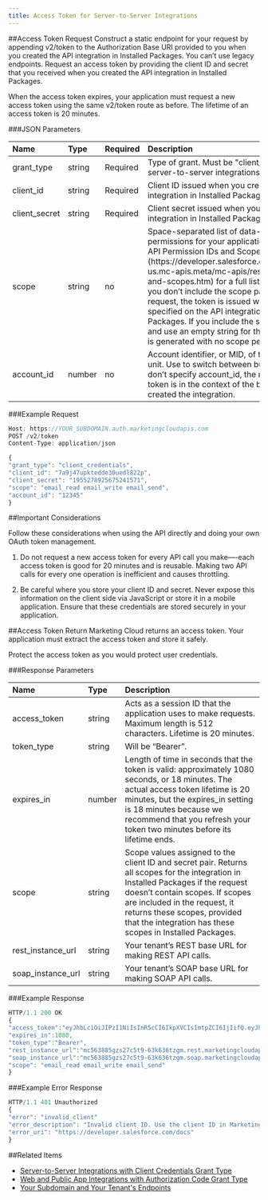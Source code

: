 ```yaml
---
title: Access Token for Server-to-Server Integrations
---
```


##Access Token Request
Construct a static endpoint for your request by appending v2/token to the Authorization Base URI provided to you when you created the API integration in Installed Packages. You can’t use legacy endpoints. Request an access token by providing the client ID and secret that you received when you created the API integration in Installed Packages.

When the access token expires, your application must request a new access token using the same v2/token route as before. The lifetime of an access token is 20 minutes.

###JSON Parameters
<table class="table table-hover">
<thead align="left">
<tr>
<th>Name</th>
<th>Type</th>
<th>Required</th>
<th>Description</th>
</tr>
</thead>
<tbody>
<tr>
<td>grant_type</td>
<td>string</td>
<td>Required</td>
<td>Type of grant. Must be "client_credentials" for server-to-server integrations.</td>
</tr>
<tr>
<td>client_id</td>
<td>string</td>
<td>Required</td>
<td>Client ID issued when you create the API integration in Installed Packages.</td>
</tr>
<tr>
<td>client_secret</td>
<td>string</td>
<td>Required</td>
<td>Client secret issued when you create the API integration in Installed Packages.</td>
</tr>
<tr>
<td>scope</td>
<td>string</td>
<td>no</td>
<td>Space-separated list of data-access permissions for your application. Review [REST API Permission IDs and Scopes](https://developer.salesforce.com/docs/atlas.en-us.mc-apis.meta/mc-apis/rest-permissions-and-scopes.htm) for a full list of permissions. If you don’t include the scope parameter in the request, the token is issued with the scopes specified on the API integration in Installed Packages. If you include the scope parameter and use an empty string for the values, the token is generated with no scope permissions.</td>
</tr>
<tr>
<td>account_id</td>
<td>number</td>
<td>no</td>
<td>Account identifier, or MID, of the target business unit. Use to switch between business units. If you don’t specify account_id, the returned access token is in the context of the business unit that created the integration.</td>
</tr>
</tbody>
</table>

###Example Request
```js
Host: https://YOUR_SUBDOMAIN.auth.marketingcloudapis.com
POST /v2/token
Content-Type: application/json

{
"grant_type": "client_credentials",
"client_id": "7a9j47upktedde30uedl822p",
"client_secret": "1955278925675241571",
"scope": "email_read email_write email_send",
"account_id": "12345"
}
```
##Important Considerations

Follow these considerations when using the API directly and doing your own OAuth token management.

1. Do not request a new access token for every API call you make—-each access token is good for 20 minutes and is reusable. Making two API calls for every one operation is inefficient and causes throttling.

2. Be careful where you store your client ID and secret. Never expose this information on the client side via JavaScript or store it in a mobile application. Ensure that these credentials are stored securely in your application.

##Access Token Return
Marketing Cloud returns an access token. Your application must extract the access token and store it safely.

<div class="alert">Protect the access token as you would protect user credentials.</div>

###Response Parameters
<table class="table table-hover">
<thead align="left">
<tr>
<th>Name</th>
<th>Type</th>
<th>Description</th>
</tr>
</thead>
<tbody>
<tr>
<td>access_token</td>
<td>string</td>
<td>Acts as a session ID that the application uses to make requests. Maximum length is 512 characters. Lifetime is 20 minutes.</td>
</tr>
<tr>
<td>token_type</td>
<td>string</td>
<td>Will be “Bearer”.</td>
</tr>
<tr>
<td>expires_in</td>
<td>number</td>
<td>Length of time in seconds that the token is valid: approximately 1080 seconds, or 18 minutes. The actual access token lifetime is 20 minutes, but the expires_in setting is 18 minutes because we recommend that you refresh your token two minutes before its lifetime ends.</td>
</tr>
<tr>
<td>scope</td>
<td>string</td>
<td>Scope values assigned to the client ID and secret pair. Returns all scopes for the integration in Installed Packages if the request doesn’t contain scopes. If scopes are included in the request, it returns these scopes, provided that the integration has these scopes in Installed Packages.</td>
</tr>
<tr>
<td>rest_instance_url</td>
<td>string</td>
<td>Your tenant’s REST base URL for making REST API calls.</td>
</tr>
<tr>
<td>soap_instance_url</td>
<td>string</td>
<td>Your tenant’s SOAP base URL for making SOAP API calls.</td>
</tr>
</tbody>
</table>

###Example Response
```js
HTTP/1.1 200 OK
{
"access_token":"eyJhbLciOiJIPzI1NiIsInR5cCI6IkpXVCIsImtpZCI6IjIifQ.eyJhY2Nlc3NfdG9rZW4iOiJhYmJUQTlpSHZqRjkyd3Jkb0xWZEFCaloiLCJjbGllbnRfaWQiOiI3ZTRmYW1xaWUzcWtzdzlhNDRrcmxvZDgiLCJlaWQiOjEwNzU3Njc2LCJzdGFja19rZXkiOiJRQTFTMSJ9.wSFfEdeNrkoiU_tnmJ2ihm8iUqnJKlZoI3GlavTGBhs.hU4EsiC1e9txh_TCt90YlI2l7xZZ5E6_oa0xku3Jj9CCk1B72M4bhO3kUIyhwfVuB0MFbL0y9KD_RRFzg-nuqPgjPyONnby-iWopdZPBHd-3woupxCMST5-vfJO9qAED9qiUfYLS4WmHRuJTCX4NPScyu8BdROTVEe-D3iAoAeFoJX_rLZ9d5eEhIn1AvkYgoj9siuxAprHEvmySTgNIXkQA6uT_IQ-H1dbfOyJmlFKpYzvhvHb0KH7NJ24zy5bd2MQ5",
"expires_in":1080,
"token_type":"Bearer",
"rest_instance_url":"mc563885gzs27c5t9-63k636tzgm.rest.marketingcloudapis.com",
"soap_instance_url":"mc563885gzs27c5t9-63k636tzgm.soap.marketingcloudapis.com",
"scope": "email_read email_write email_send"
}
```

###Example Error Response
```js
HTTP/1.1 401 Unauthorized
{
"error": "invalid_client"
"error_description": "Invalid client ID. Use the client ID in Marketing Cloud Installed Packages."
"error_uri": "https://developer.salesforce.com/docs"
}
```

##Related Items
* [Server-to-Server Integrations with Client Credentials Grant Type](https://developer.salesforce.com/docs/atlas.en-us.mc-app-development.meta/mc-app-development/integration-s2s-client-credentials.htm)
* [Web and Public App Integrations with Authorization Code Grant Type](https://developer.salesforce.com/docs/atlas.en-us.mc-app-development.meta/mc-app-development/integration-app-auth-code.htm)
* [Your Subdomain and Your Tenant's Endpoints](https://developer.salesforce.com/docs/atlas.en-us.mc-apis.meta/mc-apis/your-subdomain-tenant-specific-endpoints.htm)
